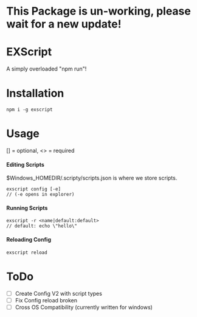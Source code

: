 # This Package is un-working, please wait for a new update!
# EXScript

A simply overloaded "npm run"!

# Installation

```
npm i -g exscript
```

# Usage

[] = optional, <> = required

#### Editing Scripts
$Windows_HOMEDIR/.scripty/scripts.json is where we store scripts.

```
exscript config [-e]
// (-e opens in explorer)
```
#### Running Scripts
```
exscript -r <name|default:default>
// default: echo \"hello\"
```

#### Reloading Config

```
exscript reload
```

# ToDo

- [ ] Create Config V2 with script types
- [ ] Fix Config reload broken
- [ ] Cross OS Compatibility (currently written for windows)